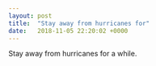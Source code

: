 ```yaml
---
layout: post
title:  "Stay away from hurricanes for"
date:   2018-11-05 22:20:02 +0000
---
```

Stay away from hurricanes for a while.

